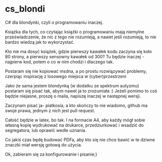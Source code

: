 # cs_blondi
C# dla blondynki, czyli o programowaniu inaczej.

Książka dla tych, co czytając książki o programowaniu mają niemylne przeświadczenie, że nic z tego nie rozumieją, a nawet jeśli rozumieją, to nie bardzo wiedzą jak to wykorzystać. 

Kto nie ma dosyć książek, gdzie pierwszy kawałek kodu zaczyna się koło 80 strony, a pierwszy sensowny kawałek od 300? Tu będzie inaczej - najpierw kod, potem o co w nim chodzi i dlaczego tak. 

Postaram się nie kopiować msdna, a po prostu rozwiązywać problemy, czerpiąc inspirację z losowego miejsca w (cyber)przestrzeni

Jako że sama jestem blondynką (w dodatku ze spektrum autyzmu) postaram się pisać tak, abym nawet ja to zrozumiała :) Jeżeli pomimo to coś będzie niejasne, proszę o maila, napiszę inaczej w następnej wersji.

Zaczynam pisać ja- piatkosia, a kto skończy to nie wiadomo, github ma swoje prawa, jednym z nich jest pull request.

Całość będzie w latex, bo tak. I na formacie A4, aby każdy mógł sobie własną kopię wydrukować na drukarce, przedziurkować i wsadzić do segregatora, lub oprawić wedle uznania.

Co jakiś czas będę budować PDFa, aby kto się nie chce bawić w te dziwne znaczki miał wersję gotową do użycia.


Ok, zabieram się za konfigurowanie i pisanie;)